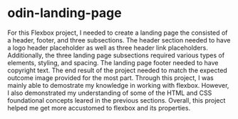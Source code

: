 # odin-landing-page

For this Flexbox project, I needed to create a landing page the consisted of a header, footer, and three subsections. The header section needed to have a logo header placeholder as well as 
three header link placeholders. Additionally, the three landing page subsections required various types of elements, styling, and spacing. The landing page footer needed to have copyright text. The end result of the project needed to match the expected outcome image provided for the most part. Through this project, I was mainly able to demostrate my knowledge in working with flexbox. However, I also demonstrated my understanding of some of the HTML and CSS foundational concepts leared in the previous sections. Overall, this project helped me get more accustomed to flexbox and its properties.